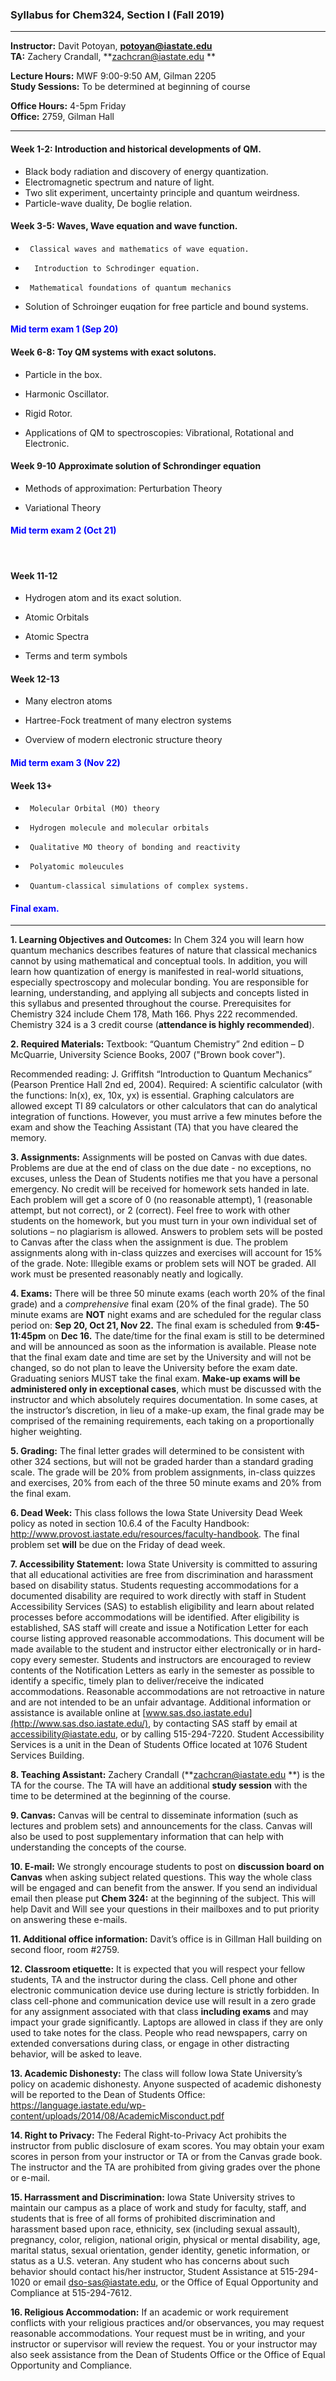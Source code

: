 ### Syllabus for Chem324, Section I  (Fall 2019)

-----------

**Instructor:** 	      Davit Potoyan,              **potoyan@iastate.edu**	<br>
**TA:**                          Zachery Crandall,         **zachcran@iastate.edu **

**Lecture Hours:**   MWF 9:00-9:50 AM, Gilman 2205<br>
**Study Sessions:**  To be determined at beginning of course

**Office Hours:**       4-5pm Friday<br>
**Office:** 			     2759, Gilman Hall

-----------



#### Week 1-2: Introduction and historical developments of QM.

- Black body radiation and discovery of energy quantization. 
- Electromagnetic spectrum and nature of light. 
- Two slit experiment, uncertainty principle and quantum weirdness. 
- Particle-wave duality, De boglie relation. 

#### Week 3-5: Waves, Wave equation and wave function.  

-      Classical waves and mathematics of wave equation.

-       Introduction to Schrodinger equation. 

-      Mathematical foundations of quantum mechanics

- Solution of Schroinger euqation for free particle and bound systems. 

#### <span style="color:blue">Mid term exam 1 (Sep 20)</span>

#### Week 6-8: Toy QM systems with exact solutons. 

- Particle in the box.

- Harmonic Oscillator.

- Rigid Rotor.

- Applications of QM to spectroscopies: Vibrational, Rotational  and Electronic. 

#### Week 9-10 Approximate solution of Schrondinger equation

- Methods of approximation: Perturbation Theory 

- Variational Theory

#### <span style="color:blue">Mid term exam 2 (Oct 21)</span> 

<br>

#### Week 11-12

- Hydrogen atom and its exact solution.  

- Atomic Orbitals
- Atomic Spectra
- Terms and term symbols

#### Week 12-13

-  Many electron atoms 

- Hartree-Fock treatment of many electron systems

- Overview of modern electronic structure theory

#### <span style="color:blue">Mid term exam 3 (Nov 22)</span>

#### Week 13+

-      Molecular Orbital (MO) theory 

-      Hydrogen molecule and molecular orbitals 

-      Qualitative MO theory of bonding and reactivity

-      Polyatomic moleucules

-      Quantum-classical simulations of complex systems. 


#### <span style="color:blue">Final exam.</span>

---------

  

**1. Learning Objectives and Outcomes:** In Chem 324 you will learn how quantum mechanics describes features of nature that classical mechanics cannot by using mathematical and conceptual tools.  In addition, you will learn how quantization of energy is manifested in real-world situations, especially spectroscopy and molecular bonding. You are responsible for learning, understanding, and applying all subjects and concepts listed in this syllabus and presented throughout the course. Prerequisites for Chemistry 324 include Chem 178, Math 166. Phys 222 recommended. Chemistry 324 is a 3 credit course (**attendance is highly recommended**). 

**2. Required Materials:** Textbook: “Quantum Chemistry” 2nd edition – D McQuarrie, University Science Books, 2007 ("Brown book cover").<br>

 Recommended reading: J. Griffitsh “Introduction to Quantum Mechanics” (Pearson Prentice Hall 2nd ed, 2004). Required: A scientific calculator (with the functions: ln(x), ex, 10x, yx) is essential. Graphing calculators are allowed except TI 89 calculators or other calculators that can do analytical integration of functions. However, you must arrive a few minutes before the exam and show the Teaching Assistant (TA) that you have cleared the memory. 

**3. Assignments:** Assignments will be posted on Canvas with due dates. Problems are due at the end of class on the due date - no exceptions, no excuses, unless the Dean of Students notifies me that you have a personal emergency. No credit will be received for homework sets handed in late. Each problem will get a score of 0 (no reasonable attempt), 1 (reasonable attempt, but not correct), or 2 (correct). Feel free to work with other students on the homework, but you must turn in your own individual set of solutions – no plagiarism is allowed. Answers to problem sets will be posted to Canvas after the class when the assignment is due. The problem assignments along with in-class quizzes and exercises will account for 15% of the grade. Note: Illegible exams or problem sets will NOT be graded. All work must be presented reasonably neatly and logically. 

**4. Exams:** There will be three 50 minute exams (each worth 20% of the final grade) and a *comprehensive* final exam (20% of the final grade). The 50 minute exams are **NOT** night exams and are scheduled for the regular class period on: **Sep 20, Oct 21, Nov 22.** The final exam is scheduled from **9:45-11:45pm** on **Dec 16.** The date/time for the final exam is still to be determined and will be announced as soon as the information is available. Please note that the final exam date and time are set by the University and will not be changed, so do not plan to leave the University before the exam date. Graduating seniors MUST take the final exam. **Make-up exams will be administered only in exceptional cases**, which must be discussed with the instructor and which absolutely requires documentation. In some cases, at the instructor’s discretion, in lieu of a make-up exam, the final grade may be comprised of the remaining requirements, each taking on a proportionally higher weighting. 

**5. Grading:** The final letter grades will determined to be consistent with other 324 sections, but will not be graded harder than a standard grading scale. The grade will be 20% from problem assignments, in-class quizzes and exercises, 20% from each of the three 50 minute exams and 20% from the final exam. 

**6. Dead Week:** This class follows the Iowa State University Dead Week policy as noted in section 10.6.4 of the Faculty Handbook: http://www.provost.iastate.edu/resources/faculty-handbook. The final problem set **will** be due on the Friday of dead week. 

**7. Accessibility Statement:** Iowa State University is committed to assuring that all educational activities are free from discrimination and harassment based on disability status.  Students requesting accommodations for a documented disability are required to work directly with staff in Student Accessibility Services (SAS) to establish eligibility and learn about related processes before accommodations will be identified.  After eligibility is established, SAS staff will create and issue a Notification Letter for each course listing approved reasonable accommodations.  This document will be made available to the student and instructor either electronically or in hard-copy every semester.  Students and instructors are encouraged to review contents of the Notification Letters as early in the semester as possible to identify a specific, timely plan to deliver/receive the indicated accommodations.  Reasonable accommodations are not retroactive in nature and are not intended to be an unfair advantage.  Additional information or assistance is available online at [www.sas.dso.iastate.edu](http://www.sas.dso.iastate.edu/), by contacting SAS staff by email at [accessibility@iastate.edu](mailto:accessibility@iastate.edu), or by calling 515-294-7220. Student Accessibility Services is a unit in the Dean of Students Office located at 1076 Student Services Building.

**8. Teaching Assistant:** Zachery Crandall (**zachcran@iastate.edu **) is the TA for the course. The TA will have an additional **study session** with the time to be determined at the beginning of the course. 

**9. Canvas:** Canvas will be central to disseminate information (such as lectures and problem sets) and announcements for the class. Canvas will also be used to post supplementary information that can help with understanding the concepts of the course. 

**10. E-mail:** We strongly encourage students to post on **discussion board on Canvas** when asking subject related questions. This way the whole class will be engaged and can benefit from the answer. If you send an individual email then please put **Chem 324:** at the beginning of the subject. This will help Davit and Will see your questions in their mailboxes and to put priority on answering these e-mails. 

**11. Additional office information:** Davit’s office is in Gillman Hall building on second floor, room #2759. 

**12. Classroom etiquette:** It is expected that you will respect your fellow students, TA and the instructor during the class. Cell phone and other electronic communication device use during lecture is strictly forbidden. In class cell-phone and communication device use will result in a zero grade for any assignment associated with that class **including exams** and may impact your grade significantly. Laptops are allowed in class if they are only used to take notes for the class. People who read newspapers, carry on extended conversations during class, or engage in other distracting behavior, will be asked to leave. 

**13. Academic Dishonesty:** The class will follow Iowa State University’s policy on academic dishonesty. Anyone suspected of academic dishonesty will be reported to the Dean of Students Office: https://language.iastate.edu/wp-content/uploads/2014/08/AcademicMisconduct.pdf

**14. Right to Privacy:** The Federal Right-to-Privacy Act prohibits the instructor from public disclosure of exam scores. You may obtain your exam scores in person from your instructor or TA or from the Canvas grade book. The instructor and the TA are prohibited from giving grades over the phone or e-mail. 

**15. Harrassment and Discrimination:** Iowa State University strives to maintain our campus as a place of work and study for faculty, staff, and students that is free of all forms of prohibited discrimination and harassment based upon race, ethnicity, sex (including sexual assault), pregnancy, color, religion, national origin, physical or mental disability, age, marital status, sexual orientation, gender identity, genetic information, or status as a U.S. veteran. Any student who has concerns about such behavior should contact his/her instructor, Student Assistance at 515-294-1020 or email dso-sas@iastate.edu, or the Office of Equal Opportunity and Compliance at 515-294-7612. 

**16. Religious Accommodation:** If an academic or work requirement conflicts with your religious practices and/or observances, you may request reasonable accommodations. Your request must be in writing, and your instructor or supervisor will review the request. You or your instructor may also seek assistance from the Dean of Students Office or the Office of Equal Opportunity and Compliance. 

